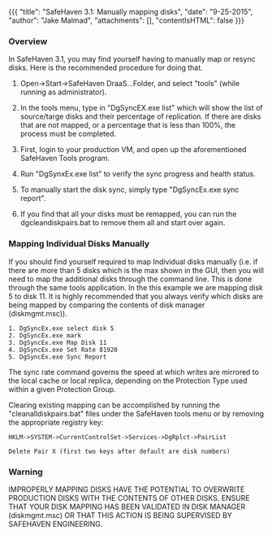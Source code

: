 {{{
  "title": "SafeHaven 3.1: Manually mapping disks",
  "date": "9-25-2015",
  "author": "Jake Malmad",
  "attachments": [],
  "contentIsHTML": false
}}}

### Overview
In SafeHaven 3.1, you may find yourself having to manually map or resync disks. Here is the recommended procedure for doing that.
1. Open->Start->SafeHaven DraaS...Folder, and select "tools" (while running as administrator).

2. In the tools menu, type in "DgSyncEX.exe list" which will show the list of source/targe disks and their percentage of replication. If there are disks that are not mapped, or a percentage that is less than 100%, the process must be completed.

3. First, login to your production VM, and open up the aforementioned SafeHaven Tools program.

4. Run "DgSynxEx.exe list" to verify the sync progress and health status.

5. To manually start the disk sync, simply type "DgSyncEx.exe sync report".

6. If you find that all your disks must be remapped, you can run the dgcleandiskpairs.bat to remove them all and start over again.

### Mapping Individual Disks Manually
If you should find yourself required to map Individual disks manually (i.e. if there are more than 5 disks which is the max shown in the GUI, then you will need to map the additional disks through the command line. This is done through the same tools application. In the this example we are mapping disk 5 to disk 11. It is highly recommended that you always verify which disks are being mapped by comparing the contents of disk manager (diskmgmt.msc)).

    1. DgSyncEx.exe select disk 5
    2. DgSyncEx.exe mark
    3. DgSyncEx.exe Map Disk 11
    4. DgSyncEx.exe Set Rate 81920
    5. DgSyncEx.exe Sync Report

The sync rate command governs the speed at which writes are mirrored to the local cache or local replica, depending on the Protection Type used within a given Protection Group.

Clearing existing mapping can be accomplished by running the "cleanalldiskpairs.bat" files under the SafeHaven tools menu or by removing the appropriate registry key:

  `HKLM->SYSTEM->CurrentControlSet->Services->DgRplct->PairList`

  `Delete Pair X (first two keys after default are disk numbers)`

### Warning
IMPROPERLY MAPPING DISKS HAVE THE POTENTIAL TO OVERWRITE PRODUCTION DISKS WITH THE CONTENTS OF OTHER DISKS. ENSURE THAT YOUR DISK MAPPING HAS BEEN VALIDATED IN DISK MANAGER (diskmgmt.msc) OR THAT THIS ACTION IS BEING SUPERVISED BY SAFEHAVEN ENGINEERING.
